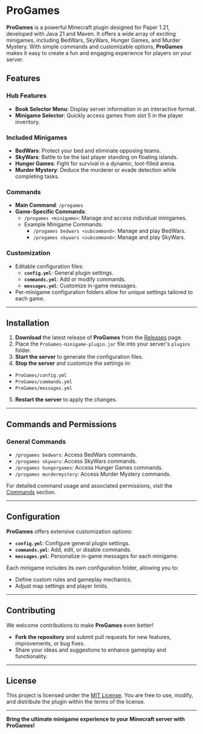 # ProGames

**ProGames** is a powerful Minecraft plugin designed for Paper 1.21, developed with Java 21 and Maven. 
It offers a wide array of exciting minigames, including BedWars, SkyWars, Hunger Games, and Murder Mystery. 
With simple commands and customizable options, **ProGames** makes it easy to create a fun and engaging experience for players on your server.

## Features

### **Hub Features**
- **Book Selector Menu**: Display server information in an interactive format.
- **Minigame Selector**: Quickly access games from slot 5 in the player inventory.

### **Included Minigames**
- **BedWars**: Protect your bed and eliminate opposing teams.
- **SkyWars**: Battle to be the last player standing on floating islands.
- **Hunger Games**: Fight for survival in a dynamic, loot-filled arena.
- **Murder Mystery**: Deduce the murderer or evade detection while completing tasks.

### **Commands**
- **Main Command**: `/progames`
- **Game-Specific Commands**:
  - `/progames <minigame>`: Manage and access individual minigames.
  - Example Minigame Commands:
    - `/progames bedwars <subcommand>`: Manage and play BedWars.
    - `/progames skywars <subcommand>`: Manage and play SkyWars.

### **Customization**
- Editable configuration files:
  - **`config.yml`**: General plugin settings.
  - **`commands.yml`**: Add or modify commands.
  - **`messages.yml`**: Customize in-game messages.
- Per-minigame configuration folders allow for unique settings tailored to each game.

---

## Installation

1. **Download** the latest release of **ProGames** from the [Releases](#) page.
2. Place the `ProGames-minigame-plugin.jar` file into your server's `plugins` folder.
3. **Start the server** to generate the configuration files.
4. **Stop the server** and customize the settings in:
  - `ProGames/config.yml`
  - `ProGames/commands.yml`
  - `ProGames/messages.yml`
5. **Restart the server** to apply the changes.

---

## Commands and Permissions

### General Commands
- `/progames bedwars`: Access BedWars commands.
- `/progames skywars`: Access SkyWars commands.
- `/progames hungergames`: Access Hunger Games commands.
- `/progames murdermystery`: Access Murder Mystery commands.

For detailed command usage and associated permissions, visit the [Commands](#) section.

---

## Configuration

**ProGames** offers extensive customization options:
- **`config.yml`**: Configure general plugin settings.
- **`commands.yml`**: Add, edit, or disable commands.
- **`messages.yml`**: Personalize in-game messages for each minigame.

Each minigame includes its own configuration folder, allowing you to:
- Define custom rules and gameplay mechanics.
- Adjust map settings and player limits.

---

## Contributing

We welcome contributions to make **ProGames** even better!
- **Fork the repository** and submit pull requests for new features, improvements, or bug fixes.
- Share your ideas and suggestions to enhance gameplay and functionality.

---

## License

This project is licensed under the [MIT License](LICENSE). You are free to use, modify, and distribute the plugin within the terms of the license.

---

**Bring the ultimate minigame experience to your Minecraft server with ProGames!**
